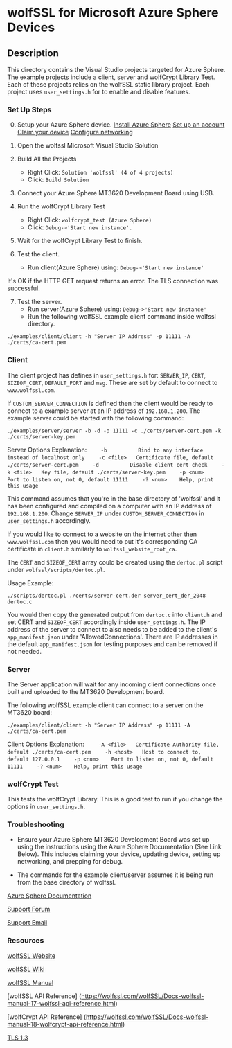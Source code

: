 wolfSSL for Microsoft Azure Sphere Devices
==========================================

## Description
This directory contains the Visual Studio projects targeted for Azure Sphere.
The example projects include a client, server and wolfCrypt Library Test.
Each of these projects relies on the wolfSSL static library project.
Each project uses `user_settings.h` for to enable and disable features.


### Set Up Steps
0. Setup your Azure Sphere device.
   [Install Azure Sphere](https://docs.microsoft.com/en-us/azure-sphere/install/install)
   [Set up an account](https://docs.microsoft.com/en-us/azure-sphere/install/azure-directory-account)
   [Claim your device](https://docs.microsoft.com/en-us/azure-sphere/install/claim-device)
   [Configure networking](https://docs.microsoft.com/en-us/azure-sphere/install/configure-wifi)

1. Open the wolfssl Microsoft Visual Studio Solution

2. Build All the Projects
    + Right Click: `Solution 'wolfssl' (4 of 4 projects)`
    + Click: `Build Solution`

3. Connect your Azure Sphere MT3620 Development Board using USB.

4. Run the wolfCrypt Library Test
    + Right Click: `wolfcrypt_test (Azure Sphere)`
    + Click: `Debug->'Start new instance'.`

5. Wait for the wolfCrypt Library Test to finish.

6. Test the client.
    + Run client(Azure Sphere) using: `Debug->'Start new instance'`

It's OK if the HTTP GET request returns an error.
The TLS connection was successful.

7. Test the server.
    + Run server(Azure Sphere) using: `Debug->'Start new instance'`
    + Run the following wolfSSL example client command inside wolfssl directory.

```
./examples/client/client -h "Server IP Address" -p 11111 -A ./certs/ca-cert.pem
```

### Client
The client project has defines in `user_settings.h` for:
`SERVER_IP`, `CERT`, `SIZEOF_CERT`, `DEFAULT_PORT` and `msg`.
These are set by default to connect to `www.wolfssl.com`.

If `CUSTOM_SERVER_CONNECTION` is defined then the client would be ready to connect
to a example server at an IP address of `192.168.1.200`.
The example server could be started with the following command:

```
./examples/server/server -b -d -p 11111 -c ./certs/server-cert.pem -k ./certs/server-key.pem
```

Server Options Explanation:
`    -b          Bind to any interface instead of localhost only`
`    -c <file>   Certificate file, default ./certs/server-cert.pem`
`    -d          Disable client cert check`
`    -k <file>   Key file, default ./certs/server-key.pem`
`    -p <num>    Port to listen on, not 0, default 11111`
`    -? <num>    Help, print this usage`


This command assumes that you're in the base directory of 'wolfssl' and it has
been configured and compiled on a computer with an IP address of `192.168.1.200`.
Change `SERVER_IP` under `CUSTOM_SERVER_CONNECTION` in `user_settings.h`
accordingly.

If you would like to connect to a website on the internet other then
`www.wolfssl.com` then you would need to put it's corresponding CA certificate
in `client.h` similarly to `wolfssl_website_root_ca`.

The `CERT` and `SIZEOF_CERT` array could be created using the `dertoc.pl`
script under `wolfssl/scripts/dertoc.pl`.

Usage Example:

```
./scripts/dertoc.pl ./certs/server-cert.der server_cert_der_2048 dertoc.c
```

You would then copy the generated output from `dertoc.c` into `client.h` and set
CERT and `SIZEOF_CERT` accordingly inside `user_settings.h`.
The IP address of the server to connect to also needs to be added to the client's
`app_manifest.json` under 'AllowedConnections'.  There are IP addresses in the
default `app_manifest.json` for testing purposes and can be removed if not needed.


### Server
The Server application will wait for any incoming client connections once built
and uploaded to the MT3620 Development board.

The following wolfSSL example client can connect to a server on the MT3620 board:

```
./examples/client/client -h "Server IP Address" -p 11111 -A ./certs/ca-cert.pem
```

Client Options Explanation:
`    -A <file>   Certificate Authority file, default ./certs/ca-cert.pem`
`    -h <host>   Host to connect to, default 127.0.0.1`
`    -p <num>    Port to listen on, not 0, default 11111`
`    -? <num>    Help, print this usage`


### wolfCrypt Test
This tests the wolfCrypt Library.
This is a good test to run if you change the options in `user_settings.h`.


### Troubleshooting
* Ensure your Azure Sphere MT3620 Development Board was set up using the
  instructions using the Azure Sphere Documentation (See Link Below).
  This includes claiming your device, updating device, setting up networking,
  and prepping for debug.

* The commands for the example client/server assumes it is being run from the
  base directory of wolfssl.

[Azure Sphere Documentation](https://docs.microsoft.com/en-us/azure-sphere/)

[Support Forum](https://www.wolfssl.com/forums/)

[Support Email](support@wolfssl.com)


### Resources

[wolfSSL Website](https://www.wolfssl.com/)

[wolfSSL Wiki](https://github.com/wolfSSL/wolfssl/wiki)

[wolfSSL Manual](https://wolfssl.com/wolfSSL/Docs-wolfssl-manual-toc.html)

[wolfSSL API Reference]
(https://wolfssl.com/wolfSSL/Docs-wolfssl-manual-17-wolfssl-api-reference.html)

[wolfCrypt API Reference]
(https://wolfssl.com/wolfSSL/Docs-wolfssl-manual-18-wolfcrypt-api-reference.html)

[TLS 1.3](https://www.wolfssl.com/docs/tls13/)
